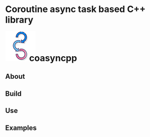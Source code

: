 # Coroutine async task based C++ library
![Coroutine async C++ library](https://github.com/rostislav-nikitin/coasyncpp/blob/main/icon-96.png?raw=true)<strong style="font-size: 200%; margin-left: -20px; vertical-align:baseline;">coasyncpp</strong>

## About

## Build

## Use

## Examples

